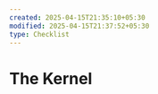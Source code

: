 ```yaml
---
created: 2025-04-15T21:35:10+05:30
modified: 2025-04-15T21:37:52+05:30
type: Checklist
---
```


# The Kernel

